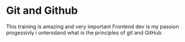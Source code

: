 # Git and Github
This training is amazing and very important 
Frontend dev is my passion
progessivly i untersdand what is the principles of git and GitHub
